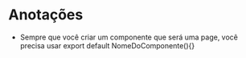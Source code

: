 # Anotações

* Sempre que você criar um componente que será uma page, você precisa usar export default NomeDoComponente(){}

